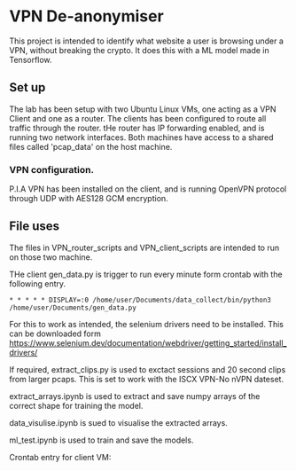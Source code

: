 # VPN De-anonymiser

This project is intended to identify what website a user is browsing under a VPN, without breaking the crypto.
It does this with a ML model made in Tensorflow.

## Set up

The lab has been setup with two Ubuntu Linux VMs, one acting as a VPN Client and one as a router. The clients has been configured to route all traffic through the router. tHe router has IP forwarding enabled, and is running two network interfaces. Both machines have access to a shared files called 'pcap_data' on the host machine.

### VPN configuration.

P.I.A VPN has been installed on the client, and is running OpenVPN protocol through UDP with AES128 GCM encryption.

## File uses

The files in VPN_router_scripts and VPN_client_scripts are intended to run on those two machine.

THe client gen_data.py is trigger to run every minute form crontab with the following entry.

```
* * * * * DISPLAY=:0 /home/user/Documents/data_collect/bin/python3 /home/user/Documents/gen_data.py
```

For this to work as intended, the selenium drivers need to be installed. This can be downloaded form https://www.selenium.dev/documentation/webdriver/getting_started/install_drivers/


If required, extract_clips.py is used to exctact sessions and 20 second clips from larger pcaps. This is set to work with the ISCX VPN-No nVPN dateset.

extract_arrays.ipynb is used to extract and save numpy arrays of the correct shape for training the model.

data_visulise.ipynb is sued to visualise the extracted arrays.


ml_test.ipynb is used to train and save the models. 


Crontab entry for client VM:
